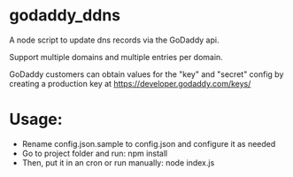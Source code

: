 # godaddy_ddns
A node script to update dns records via the GoDaddy api.

Support multiple domains and multiple entries per domain.

GoDaddy customers can obtain values for the "key" and "secret" config by creating a production key at https://developer.godaddy.com/keys/

# Usage:
- Rename config.json.sample to config.json and configure it as needed
- Go to project folder and run: npm install
- Then, put it in an cron or run manually: node index.js
